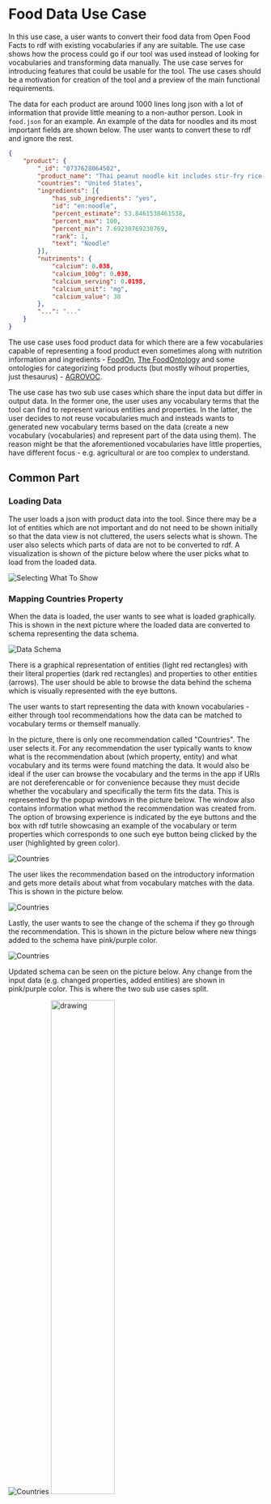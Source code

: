 # Food Data Use Case
In this use case, a user wants to convert their food data from Open Food Facts to rdf with existing vocabularies if any are suitable. The use case shows how the process could go if our tool was used instead of looking for vocabularies and transforming data manually. The use case serves for introducing features that could be usable for the tool. The use cases should be a motivation for creation of the tool and a preview of the main functional requirements. 

The data for each product are around 1000 lines long json with a lot of information that provide little meaning to a non-author person. Look in `food.json` for an example. An example of the data for noodles and its most important fields are shown below. The user wants to convert these to rdf and ignore the rest.

```json
{
    "product": {
        "_id": "0737628064502",
        "product_name": "Thai peanut noodle kit includes stir-fry rice noodles & thai peanut seasoning",
        "countries": "United States",
        "ingredients": [{
            "has_sub_ingredients": "yes",
            "id": "en:noodle",
            "percent_estimate": 53.8461538461538,
            "percent_max": 100,
            "percent_min": 7.69230769230769,
            "rank": 1,
            "text": "Noodle"
        }],
        "nutriments": {
            "calcium": 0.038,
            "calcium_100g": 0.038,
            "calcium_serving": 0.0198,
            "calcium_unit": "mg",
            "calcium_value": 38
        },
        "...": "..."
    }
}
```

The use case uses food product data for which there are a few vocabularies capable of representing a food product even sometimes along with nutrition information and ingredients - [FoodOn](https://foodon.org/), [The FoodOntology](http://akswnc7.informatik.uni-leipzig.de/dstreitmatter/archivo/purl.org/foodontology/2020.06.10-203447/foodontology_type=generatedDocu.html#introduction) and some ontologies for categorizing food products (but mostly wihout properties, just thesaurus) - [AGROVOC](https://agrovoc.fao.org/browse/agrovoc/en/page/c_5274).

The use case has two sub use cases which share the input data but differ in output data. In the former one, the user uses any vocabulary terms that the tool can find to represent various entities and properties. In the latter, the user decides to not reuse vocabularies much and insteads wants to generated new vocabulary terms based on the data (create a new vocabulary (vocabularies) and represent part of the data using them). The reason might be that the aforementioned vocabularies have little properties, have different focus - e.g. agricultural or are too complex to understand.

## Common Part 

### Loading Data
The user loads a json with product data into the tool. Since there may be a lot of entities which are not important and do not need to be shown initially so that the data view is not cluttered, the users selects what is shown. The user also selects which parts of data are not to be converted to rdf. A visualization is shown of the picture below where the user picks what to load from the loaded data. 

![Selecting What To Show](./img/food-loading.png)

### Mapping Countries Property

When the data is loaded, the user wants to see what is loaded graphically. This is shown in the next picture where the loaded data are converted to schema representing the data schema.

![Data Schema](./img/food-schema.png)

There is a graphical representation of entities (light red rectangles) with their literal properties (dark red rectangles) and properties to other entities (arrows). The user should be able to browse the data behind the schema which is visually represented with the eye buttons.

The user wants to start representing the data with known vocabularies - either through tool recommendations how the data can be matched to vocabulary terms or themself manually.

In the picture, there is only one recommendation called "Countries". The user selects it. For any recommendation the user typically wants to know what is the recommendation about (which property, entity) and what vocabulary and its terms were found matching the data. It would also be ideal if the user can browse the vocabulary and the terms in the app if URIs are not dereferencable or for convenience because they must decide whether the vocabulary and specifically the term fits the data. This is represented by the popup windows in the picture below. The window also contains information what method the recommendation was created from. The option of browsing experience is indicated by the eye buttons and the box with rdf tutrle showcasing an example of the vocabulary or term properties which corresponds to one such eye button being clicked by the user (highlighted by green color).

![Countries](./img/countries-recommend-intro.png)

The user likes the recommendation based on the introductory information and gets more details about what from vocabulary matches with the data. This is shown in the picture below.

![Countries](./img/countries-recommend-details.png)

Lastly, the user wants to see the change of the schema if they go through the recommendation. This is shown in the picture below where new things added to the schema have pink/purple color.

![Countries](./img/countries-recommend-diff.png)

Updated schema can be seen on the picture below. Any change from the input data (e.g. changed properties, added entities) are shown in pink/purple color. This is where the two sub use cases split.

![Countries](./img/after-countries.png)
<img src="./img/after-countries.png" alt="drawing" width="50%"/>
<img src="./img/after-countries.png" alt="drawing" width="70%"/>
<img src="./img/after-countries.png" alt="drawing" width="90%"/>

## Sub Use Case With Vocabularies

## Sub Use Case With Generated Vocabulary

## [Figma Use Case](https://www.figma.com/file/Llz9ODDgnr5dFHuXqtnddn/Mapovac?type=design&node-id=0-1&mode=design&t=XvDpDoj2Bbh26wVq-0)
The starting point of this use case is the middle results of use case 2. The uses matched property values of property "countries" to [countries scheme](http://publications.europa.eu/resource/authority/country) general purpose matching methods. 

![IMAGE EXAMPLE](./ex.png)

The user selects `Nutriments` recommendation which found matching "[nutrients](http://aims.fao.org/aos/agrovoc/c_5274)" term in AGROVOC thesaurus. The user can also preview what properties it has. The user inspects it but based on the definition does not found the terms matching. However, rather than "nutrients" he founds a related term while browsing the data which fits the match - "[food composition](http://aims.fao.org/aos/agrovoc/c_10961)" and manually adds the entity to this class (next frame).

The "nutriments" entity then contains a lot of properties such as calcium or energy values for given product. The calcium composition has at least three properties so it is further refactored manually to new entity representing calcium component in the food composition. The same thing is done for all such component properties such as energy, carbohydrates, etc. 

On the next frame, the tool detected a recommendation to convert a unit for food composition values from literal to URI in library. Specifically, "g" literal to [gram entity](http://qudt.org/vocab/unit/GM). Part of the recommendation is the link to the vocabulary of the found matching entity which can be previewed as well as the entity itself. The user has a chance to inspect what the found term means and whether to use it or something else from the library.

If user proceeds with the recommendation, the is a detail view showing how the match was found (method) and values that were matched. This is very simple in this case, since the literals matched by string comparison on literals.

Proceeding with the recommendation shows the recommended change in the graphical model.

The following two frames then show the performed recommendation for "calciumUnit" and "energyUnit" where the process is the same but for "kcal".

Now the user is satisfied with the model and wants to get the output rdf where the unmapped values should be part of new generated vocabularies. The tool detects all unmapped properties and provides a way to create new vocabularies and map them remaining unmapped properties to them. The first frame shows the unmapped properties in red.

The user adds 


